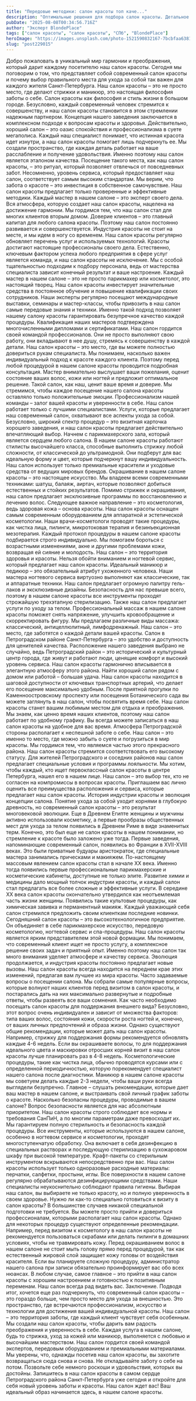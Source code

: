 ```yaml
---
title: "Передовые методики: салон красоты топ каче..."
description: "Оптимальные решения для подбора салон красоты. Детальное изучение преимуществ и недостатков. Получите персональные рекомендации от экспертов BlondePlace"
pubDate: "2025-08-08T00:34:56.716Z"
author: "Эксперт BlondePlace"
tags: ["салон красоты", "салон красоты", "СПб", "BlondePlace"]
heroImage: "https://images.unsplash.com/photo-1521590832167-7bcbfaa6381f?q=80&w=800&auto=format&fit=crop"
slug: "post229015"
---
```


Добро пожаловать в уникальный мир гармонии и преображения, который дарит каждому посетителю наш салон красоты. Сегодня мы поговорим о том, что представляет собой современный салон красоты и почему выбор правильного места для ухода за собой так важен для каждого жителя Санкт-Петербурга. Наш салон красоты – это не просто место, где делают стрижки и маникюр, это настоящая философия заботы о себе. Салон красоты как философия и стиль жизни в большом городе. Безусловно, каждый современный человек стремится к совершенству, и наш салон красоты становится в этом стремлении надежным партнером. Концепция нашего заведения заключается в комплексном подходе к вопросам красоты и здоровья. Действительно, хороший салон – это оазис спокойствия и профессионализма в суете мегаполиса. Каждый наш специалист понимает, что истинная красота идет изнутри, а наш салон красоты помогает лишь подчеркнуть ее. Мы создали пространство, где каждая деталь работает на ваше расслабление и получение удовольствия. Именно поэтому наш салон является эталоном качества. Посещение такого места, как наш салон красоты, – это ритуал, который позволяет отвлечься от повседневных забот. Несомненно, уровень сервиса, который предоставляет наш салон, соответствует самым высоким стандартам. Мы верим, что забота о красоте – это инвестиция в собственное самочувствие. Наш салон красоты предлагает только проверенные и эффективные методики. Каждый мастер в нашем салоне – это эксперт своего дела. Вся атмосфера, которую создает наш салон красоты, нацелена на достижение гармонии. Мы гордимся тем, что наш салон стал для многих клиентов вторым домом. Доверие клиентов – это главный капитал для любого салона красоты. Поэтому наш салон постоянно развивается и совершенствуется. Индустрия красоты не стоит на месте, и мы идем в ногу со временем. Наш салон красоты регулярно обновляет перечень услуг и используемых технологий. Красоты достигают настоящие профессионалы своего дела. Естественно, ключевым фактором успеха любого предприятия в сфере услуг является команда, и наш салон красоты не исключение. Мы с особой тщательностью подходим к подбору персонала, ведь от мастерства специалиста зависит конечный результат и ваше настроение. Каждый мастер в нашем салоне – это не просто парикмахер или косметолог, это настоящий творец. Наш салон красоты инвестирует значительные средства в постоянное обучение и повышение квалификации своих сотрудников. Наши эксперты регулярно посещают международные выставки, семинары и мастер-классы, чтобы привозить в наш салон самые передовые знания и техники. Именно такой подход позволяет нашему салону красоты гарантировать безупречное качество каждой процедуры. Квалификация наших мастеров подтверждена многочисленными дипломами и сертификатами. Наш салон гордится своей командой профессионалов. Они не просто выполняют свою работу, они вкладывают в нее душу, стремясь к совершенству в каждой детали. Наш салон красоты – это место, где вы можете полностью довериться рукам специалиста. Мы понимаем, насколько важен индивидуальный подход к красоте каждого клиента. Поэтому перед любой процедурой в нашем салоне красоты проводится подробная консультация. Мастер внимательно выслушает ваши пожелания, оценит состояние ваших волос, кожи или ногтей и предложит оптимальное решение. Такой салон, как наш, ценит ваше время и доверие. Мы стремимся, чтобы каждое посещение нашего салона красоты оставляло только положительные эмоции. Профессионализм нашей команды – залог вашей красоты и уверенности в себе. Наш салон работает только с лучшими специалистами. Услуги, которые предлагает наш современный салон, охватывают все аспекты ухода за собой. Безусловно, широкий спектр процедур – это визитная карточка хорошего заведения, и наш салон красоты предлагает действительно впечатляющий выбор. Начнем с парикмахерского зала, который является сердцем любого салона. В нашем салоне красоты работают стилисты высочайшего класса, способные выполнить стрижку любой сложности, от классической до ультрамодной. Они подберут для вас идеальную форму и цвет, которые подчеркнут вашу индивидуальность. Наш салон использует только премиальные красители и уходовые средства от ведущих мировых брендов. Окрашивание в нашем салоне красоты – это настоящее искусство. Мы владеем всеми современными техниками: шатуш, балаяж, аиртач, которые позволяют добиться естественных и стойких результатов. Помимо стрижек и окрашивания, наш салон предлагает эксклюзивные программы по восстановлению и лечению волос. Следующее важное направление – это косметология, ведь здоровая кожа – основа красоты. Наш салон красоты оснащен самым современным оборудованием для аппаратной и эстетической косметологии. Наши врачи-косметологи проводят такие процедуры, как чистка лица, пилинги, микротоковая терапия и безинъекционная мезотерапия. Каждый протокол процедуры в нашем салоне красоты подбирается строго индивидуально. Мы помогаем бороться с возрастными изменениями, акне и другими проблемами кожи, возвращая ей сияние и молодость. Наш салон – это территория здоровья и красоты. Нельзя обойти вниманием и ногтевой сервис, который предлагает наш салон красоты. Идеальный маникюр и педикюр – это обязательный атрибут ухоженного человека. Наши мастера ногтевого сервиса виртуозно выполняют как классические, так и аппаратные техники. Наш салон предлагает огромную палитру гель-лаков и эксклюзивные дизайны. Безопасность для нас превыше всего, поэтому в нашем салоне красоты все инструменты проходят строжайшую трехэтапную стерилизацию. Также наш салон предлагает услуги по уходу за телом. Профессиональный массаж в нашем салоне красоты поможет снять напряжение, улучшить кровообращение и скорректировать фигуру. Мы предлагаем различные виды массажа: классический, антицеллюлитный, лимфодренажный. Наш салон – это место, где заботятся о каждой детали вашей красоты. Салон в Петроградском районе Санкт-Петербурга – это удобство и доступность для ценителей качества. Расположение нашего заведения выбрано не случайно, ведь Петроградский район – это исторический и культурный центр города, где живут и работают люди, ценящие комфорт и высокий уровень сервиса. Наш салон красоты гармонично вписывается в элегантную атмосферу этого района. Найти хороший салон рядом с домом или работой – большая удача. Наш салон красоты находится в шаговой доступности от ключевых транспортных артерий, что делает его посещение максимально удобным. После приятной прогулки по Каменноостровскому проспекту или посещения Ботанического сада вы можете заглянуть в наш салон, чтобы посвятить время себе. Наш салон красоты станет вашим любимым местом для отдыха и преображения. Мы знаем, как ценно время наших клиентов, поэтому наш салон работает по удобному графику. Вы всегда можете записаться в наш салон красоты на удобное для вас время. Атмосфера Петроградской стороны располагает к неспешной заботе о себе. Наш салон – это именно то место, где можно забыть о суете и погрузиться в мир красоты. Мы гордимся тем, что являемся частью этого прекрасного района. Наш салон красоты стремится соответствовать его высокому статусу. Для жителей Петроградского и соседних районов наш салон предлагает специальные условия и программы лояльности. Мы хотим, чтобы каждый, кто ищет первоклассный салон красоты в центре Петербурга, нашел его в нашем лице. Наш салон – это выбор тех, кто не согласен на компромиссы в вопросах красоты. Приглашаем вас лично оценить все преимущества расположения и сервиса, которые предлагает наш салон красоты. История индустрии красоты и эволюция концепции салона. Понятие ухода за собой уходит корнями в глубокую древность, но современный салон красоты – это результат многовековой эволюции. Еще в Древнем Египте женщины и мужчины активно использовали косметику, а первые прообразы общественных мест для ухода за телом появились в Древнем Риме в виде знаменитых терм. Конечно, это был еще не салон красоты в нашем понимании, но стремление к красоте было заложено уже тогда. Первые заведения, напоминающие современный салон, появились во Франции в XVII-XVIII веках. Это были приватные будуары аристократок, где специальные мастера занимались прическами и макияжем. По-настоящему массовым явлением салон красоты стал в начале XX века. Именно тогда появились первые профессиональные парикмахерские и косметические кабинеты, доступные не только элите. Развитие химии и медицины дало мощный толчок индустрии красоты, и каждый салон стал предлагать все более сложные и эффективные услуги. В середине XX века салон красоты окончательно утвердился как неотъемлемая часть жизни женщины. Появились такие культовые процедуры, как химическая завивка и перманентный макияж. Каждый уважающий себя салон стремился предложить своим клиенткам последние новинки. Сегодняшний салон красоты – это высокотехнологичное предприятие. Он объединяет в себе парикмахерское искусство, передовую косметологию, ногтевой сервис и спа-процедуры. Наш салон красоты является ярким представителем этой новой формации. Мы понимаем, что современный клиент ищет не просто услугу, а комплексное решение своих задач и приятный опыт. Именно поэтому наш салон так много внимания уделяет атмосфере и качеству сервиса. Эволюция продолжается, и индустрия красоты постоянно предлагает новые вызовы. Наш салон красоты всегда находится на переднем крае этих изменений, предлагая вам лучшее из мира красоты. Часто задаваемые вопросы о посещении салона. Мы собрали самые популярные вопросы, которые волнуют наших клиентов перед визитом в салон красоты, и постарались дать на них максимально развернутые и подробные ответы, чтобы развеять все ваши сомнения. Как часто необходимо посещать салон красоты для поддержания внешнего вида? Безусловно, этот вопрос очень индивидуален и зависит от множества факторов: типа ваших волос, состояния кожи, скорости роста ногтей и, конечно, от ваших личных предпочтений и образа жизни. Однако существуют общие рекомендации, которые может дать наш салон красоты. Например, стрижку для поддержания формы рекомендуется обновлять каждые 4-6 недель. Если вы окрашиваете волосы, то для поддержания идеального цвета и маскировки отросших корней визит в наш салон красоты лучше планировать раз в 4-8 недель. Косметологические процедуры, такие как чистка лица, обычно проводятся курсами или с определенной периодичностью, которую порекомендует специалист нашего салона после диагностики. Маникюр в нашем салоне красоты мы советуем делать каждые 2-3 недели, чтобы ваши руки всегда выглядели безупречно. Главное – слушать рекомендации, которые дает ваш мастер в нашем салоне, и выстраивать свой личный график заботы о красоте. Насколько безопасны процедуры, проводимые в вашем салоне? Вопрос безопасности является для нас абсолютным приоритетом. Наш салон красоты строго соблюдает все нормы и требования СанПиН, а по многим параметрам даже превосходит их. Мы гарантируем полную стерильность и безопасность каждой процедуры. Все инструменты, которые используются в нашем салоне, особенно в ногтевом сервисе и косметологии, проходят многоступенчатую обработку. Она включает в себя дезинфекцию в специальных растворах и последующую стерилизацию в сухожаровом шкафу при высокой температуре. Крафт-пакеты со стерильным инструментом вскрываются непосредственно при вас. Наш салон красоты использует только одноразовые расходные материалы: перчатки, салфетки, простыни, иглы. Все поверхности в нашем салоне регулярно обрабатываются дезинфицирующими средствами. Наши специалисты неукоснительно соблюдают правила гигиены. Выбирая наш салон, вы выбираете не только красоту, но и полную уверенность в своем здоровье. Нужно ли как-то специально готовиться к визиту в салон красоты? В большинстве случаев никакой специальной подготовки не требуется. Вы можете просто прийти и довериться профессионалам, которыми располагает наш салон красоты. Однако для некоторых процедур существуют определенные рекомендации. Например, перед визитом к косметологу в наш салон красоты не рекомендуется пользоваться скрабами или делать пилинги в домашних условиях, чтобы не травмировать кожу. Перед окрашиванием волос в нашем салоне не стоит мыть голову прямо перед процедурой, так как естественный жировой слой защищает кожу головы от воздействия красителя. Если вы планируете сложную процедуру, администратор нашего салона при записи обязательно проинформирует вас обо всех нюансах. В любом случае, самое главное – это прийти в наш салон красоты с хорошим настроением и готовностью к позитивным переменам. Наш салон всегда рад видеть вас. Заключение. Подводя итог, хочется еще раз подчеркнуть, что современный салон красоты – это гораздо больше, чем просто место для ухода за внешностью. Это пространство, где встречаются профессионализм, искусство и технологии для достижения вашей индивидуальной красоты. Наш салон – это территория заботы, где каждый клиент чувствует себя особенным. Мы создали наш салон красоты, чтобы дарить вам радость преображения и уверенность в себе. Каждая услуга в нашем салоне, будь то стрижка, уход за кожей или маникюр, выполняется с любовью и высочайшим мастерством. Наш салон гордится своей командой экспертов, передовым оборудованием и премиальными материалами. Мы уверены, что, однажды посетив наш салон красоты, вы захотите возвращаться сюда снова и снова. Не откладывайте заботу о себе на потом. Позвольте себе немного роскоши и удовольствия, которых вы достойны. Запишитесь в наш салон красоты в самом сердце Петроградского района Санкт-Петербурга уже сегодня и откройте для себя новый уровень заботы и красоты. Наш салон ждет вас! Ваш идеальный образ начинается здесь, в нашем салоне красоты.
